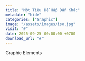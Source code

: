 ```yaml
---
title: "Một Tiêu Đề Hấp Dẫn Khác"
metadate: "hide"
categories: ["Graphic"]
image: "/assets/images/iso.jpg"
visit: "#"
date: 2025-09-25 00:00:00 +0700
download_url: "#"
---
```


Graphic Elements

